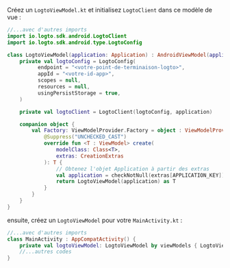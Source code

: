 Créez un `LogtoViewModel.kt` et initialisez `LogtoClient` dans ce modèle de vue :

```kotlin title="LogtoViewModel.kt"
//...avec d'autres imports
import io.logto.sdk.android.LogtoClient
import io.logto.sdk.android.type.LogtoConfig

class LogtoViewModel(application: Application) : AndroidViewModel(application) {
    private val logtoConfig = LogtoConfig(
          endpoint = "<votre-point-de-terminaison-logto>",
          appId = "<votre-id-app>",
          scopes = null,
          resources = null,
          usingPersistStorage = true,
    )

    private val logtoClient = LogtoClient(logtoConfig, application)

    companion object {
        val Factory: ViewModelProvider.Factory = object : ViewModelProvider.Factory {
            @Suppress("UNCHECKED_CAST")
            override fun <T : ViewModel> create(
                modelClass: Class<T>,
                extras: CreationExtras
            ): T {
                // Obtenez l'objet Application à partir des extras
                val application = checkNotNull(extras[APPLICATION_KEY])
                return LogtoViewModel(application) as T
            }
        }
    }
}
```

ensuite, créez un `LogtoViewModel` pour votre `MainActivity.kt` :

```kotlin title="MainActivity.kt"
//...avec d'autres imports
class MainActivity : AppCompatActivity() {
    private val logtoViewModel: LogtoViewModel by viewModels { LogtoViewModel.Factory }
    //...autres codes
}
```
